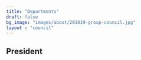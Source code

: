 ```yaml
---
title: "Departments"
draft: false
bg_image: "images/about/201819-group-council.jpg"
layout : "council"
---
```

## President